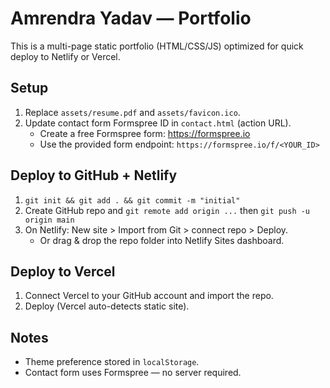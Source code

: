 # Amrendra Yadav — Portfolio

This is a multi-page static portfolio (HTML/CSS/JS) optimized for quick deploy to Netlify or Vercel.

## Setup
1. Replace `assets/resume.pdf` and `assets/favicon.ico`.
2. Update contact form Formspree ID in `contact.html` (action URL).
   - Create a free Formspree form: https://formspree.io
   - Use the provided form endpoint: `https://formspree.io/f/<YOUR_ID>`

## Deploy to GitHub + Netlify
1. `git init && git add . && git commit -m "initial"`
2. Create GitHub repo and `git remote add origin ...` then `git push -u origin main`
3. On Netlify: New site > Import from Git > connect repo > Deploy.
   - Or drag & drop the repo folder into Netlify Sites dashboard.

## Deploy to Vercel
1. Connect Vercel to your GitHub account and import the repo.
2. Deploy (Vercel auto-detects static site).

## Notes
- Theme preference stored in `localStorage`.
- Contact form uses Formspree — no server required.
